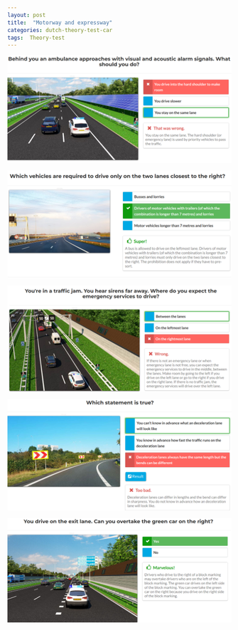 ```yaml
---
layout: post
title:  "Motorway and expressway"
categories: dutch-theory-test-car
tags:  Theory-test 
---
```


![](/images/2019-01-11-21-29-59.png)

![](/images/2019-01-11-21-33-40.png)

![](/images/2019-01-11-21-37-44.png)

![](/images/2019-01-11-21-39-12.png)

![](/images/2019-01-11-21-47-30.png)

